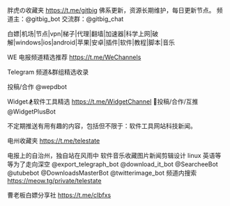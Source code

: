 
胖虎の收藏夹
https://t.me/gitbig
佛系更新，资源长期维护，每日更新节点。
频道主：@gitbig_bot  交流群：@gitbig_chat

白嫖|机场|节点|vpn|梯子|代理|翻墙|加速器|科学上网|破解|windows|ios|android|苹果|安卓|插件|软件|教程|脚本|音乐

WE 电报频道精选推荐
https://t.me/WeChannels

Telegram 频道&群组精选收录 

投稿/合作 @wepdbot


Widget🏂软件工具精选
https://t.me/WidgetChannel
📮投稿/合作/互推 @WidgetPlusBot

不定期推送有用有趣的内容，包括但不限于：软件工具网站科技新闻。


电州收藏夹
https://t.me/telestate

电报上的自治州，独自站在风雨中
软件音乐收藏图片新闻剪辑设计 linux 英语等等为了走向深空
@export_telegraph_bot
@download_it_bot
@SearcheeBot
@utubebot
@DownloadsMasterBot
@twitterimage_bot
频道内搜索
https://meow.tg/private/telestate




曹老板白嫖分享社
https://t.me/clbfxs